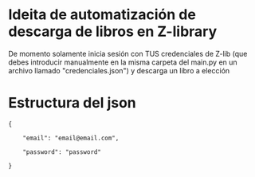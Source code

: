 # Ideita de automatización de descarga de libros en Z-library

De momento solamente inicia sesión con TUS credenciales de Z-lib
(que debes introducir manualmente en la misma carpeta del main.py
en un archivo llamado "credenciales.json") y descarga un libro a elección

# Estructura del json

    {

        "email": "email@email.com",

        "password": "password"

    }
